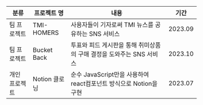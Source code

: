 
분류|프로젝트 명|내용|기간|
|------|---|---|---|
|팀 프로젝트|TMI-HOMERS|사용자들이 기자로써 TMI 뉴스를 공유하는 SNS 서비스|2023.09|
|팀 프로젝트|Bucket Back|투표와 피드 게시판을 통해 취미상품의 구매 결정을 도와주는 SNS 서비스|2023.10|
|개인 프로젝트|Notion 클로닝|순수 JavaScript만을 사용하여 react컴포넌트 방식으로 Notion을 구현|2023.07|
